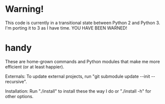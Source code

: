 # Warning!
This code is currently in a transitional state between Python 2 and Python 3. I'm porting it to 3 as I have time. YOU HAVE BEEN WARNED!

# handy
These are home-grown commands and Python modules that make me more efficient (or at least happier).

Externals:
To update external projects, run "git submodule update --init --recursive".

Installation:
Run "./install" to install these the way I do or "./install -h" for other options.

